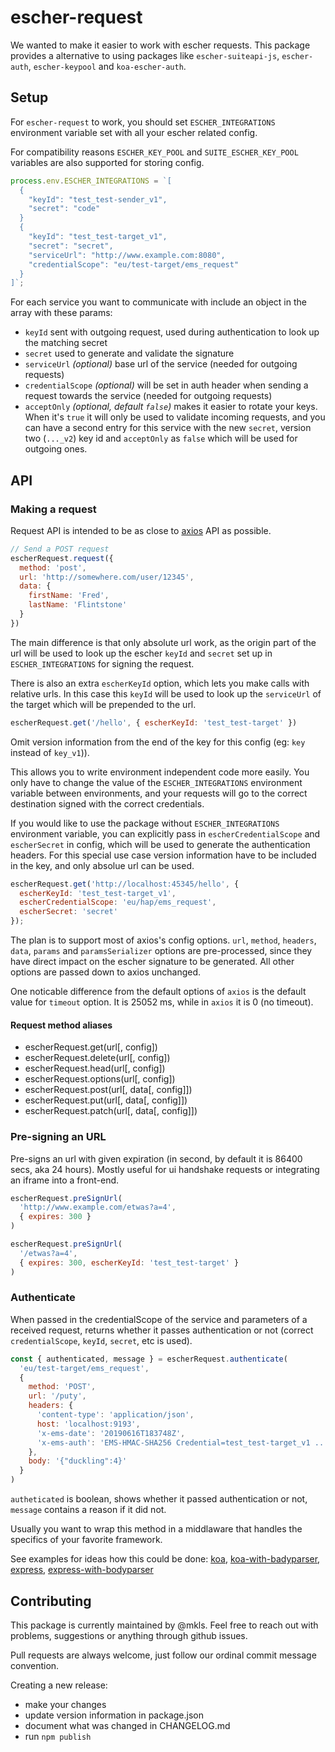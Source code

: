# escher-request

We wanted to make it easier to work with escher requests.
This package provides a alternative to using packages like `escher-suiteapi-js`, `escher-auth`, `escher-keypool` and `koa-escher-auth`.

## Setup

For `escher-request` to work, you should set `ESCHER_INTEGRATIONS` environment
variable set with all your escher related config.

For compatibility reasons `ESCHER_KEY_POOL` and `SUITE_ESCHER_KEY_POOL` variables are also supported
for storing config.

```js
process.env.ESCHER_INTEGRATIONS = `[
  {
    "keyId": "test_test-sender_v1",
    "secret": "code"
  }
  {
    "keyId": "test_test-target_v1",
    "secret": "secret",
    "serviceUrl": "http://www.example.com:8080",
    "credentialScope": "eu/test-target/ems_request"
  }
]`;
```

For each service you want to communicate with include an object in the array with these params:
- `keyId` sent with outgoing request, used during authentication to look up the matching secret
- `secret` used to generate and validate the signature
- `serviceUrl` _(optional)_ base url of the service (needed for outgoing requests)
- `credentialScope` _(optional)_ will be set in auth header when sending a request towards the service (needed for outgoing requests)
- `acceptOnly` _(optional, default `false`)_ makes it easier to rotate your keys. When it's `true` it will only
be used to validate incoming requests, and you can have a second entry for this service with
the new `secret`, version two (`..._v2`) key id and `acceptOnly` as `false` which will be used for outgoing ones.

## API

### Making a request

Request API is intended to be as close to [axios](https://github.com/axios/axios) API as possible.

```js
// Send a POST request
escherRequest.request({
  method: 'post',
  url: 'http://somewhere.com/user/12345',
  data: {
    firstName: 'Fred',
    lastName: 'Flintstone'
  }
})
```

The main difference is that only absolute url work, as the origin part of the url will be used
to look up the escher `keyId` and `secret` set up in `ESCHER_INTEGRATIONS` for signing the request.

There is also an extra `escherKeyId` option, which lets you make calls with relative urls.
In this case this `keyId` will be used to look up the `serviceUrl` of the target which will
be prepended to the url.

```js
escherRequest.get('/hello', { escherKeyId: 'test_test-target' })
```

Omit version information from the end of the key for this config (eg: `key` instead of `key_v1`)).

This allows you to write environment independent code more easily.
You only have to change the value of the `ESCHER_INTEGRATIONS` environment variable
between environments, and your requests will go to the correct destination signed with
the correct credentials.

If you would like to use the package without `ESCHER_INTEGRATIONS` environment variable, you can
explicitly pass in `escherCredentialScope` and `escherSecret` in config, which will be used
to generate the authentication headers. For this special use case version information have to
be included in the key, and only absolue url can be used.

```js
escherRequest.get('http://localhost:45345/hello', {
  escherKeyId: 'test_test-target_v1',
  escherCredentialScope: 'eu/hap/ems_request',
  escherSecret: 'secret'
});
```

The plan is to support most of axios's config options. `url`, `method`, `headers`, `data`,
`params` and `paramsSerializer` options are pre-processed, since they have direct impact
on the escher signature to be generated. All other options are passed down to axios unchanged.

One noticable difference from the default options of `axios` is the default value for
`timeout` option. It is 25052 ms, while in `axios` it is 0 (no timeout).

#### Request method aliases
- escherRequest.get(url[, config])
- escherRequest.delete(url[, config])
- escherRequest.head(url[, config])
- escherRequest.options(url[, config])
- escherRequest.post(url[, data[, config]])
- escherRequest.put(url[, data[, config]])
- escherRequest.patch(url[, data[, config]])


### Pre-signing an URL

Pre-signs an url with given expiration (in second, by default it is 86400 secs, aka 24 hours).
Mostly useful for ui handshake requests or integrating an iframe into a front-end.

```js
escherRequest.preSignUrl(
  'http://www.example.com/etwas?a=4',
  { expires: 300 }
)
```

```js
escherRequest.preSignUrl(
  '/etwas?a=4',
  { expires: 300, escherKeyId: 'test_test-target' }
)
```

### Authenticate

When passed in the credentialScope of the service and parameters of a received request, returns
whether it passes authentication or not (correct `credentialScope`, `keyId`, `secret`, etc is used).

```js
const { authenticated, message } = escherRequest.authenticate(
  'eu/test-target/ems_request',
  {
    method: 'POST',
    url: '/puty',
    headers: {
      'content-type': 'application/json',
      host: 'localhost:9193',
      'x-ems-date': '20190616T183748Z',
      'x-ems-auth': 'EMS-HMAC-SHA256 Credential=test_test-target_v1 ...'
    },
    body: '{"duckling":4}'
  }
)
```

`autheticated` is boolean, shows whether it passed authentication or not, `message`
contains a reason if it did not.

Usually you want to wrap this method in a middlaware that handles the specifics of your
favorite framework.

See examples for ideas how this could be done: [koa](examples/koa.js),
[koa-with-badyparser](examples/koa-with-bodyparser.js), [express](examples/express.js), [express-with-bodyparser](examples/express-with-bodyparser)

## Contributing

This package is currently maintained by @mkls. Feel free to reach out with problems, suggestions
or anything through github issues.

Pull requests are always welcome, just follow our ordinal commit message convention.

Creating a new release:
- make your changes
- update version information in package.json
- document what was changed in CHANGELOG.md
- run `npm publish`